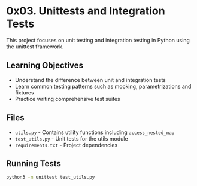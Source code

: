# 0x03. Unittests and Integration Tests

This project focuses on unit testing and integration testing in Python using the unittest framework.

## Learning Objectives

- Understand the difference between unit and integration tests
- Learn common testing patterns such as mocking, parametrizations and fixtures
- Practice writing comprehensive test suites

## Files

- `utils.py` - Contains utility functions including `access_nested_map`
- `test_utils.py` - Unit tests for the utils module
- `requirements.txt` - Project dependencies

## Running Tests

```bash
python3 -m unittest test_utils.py
```